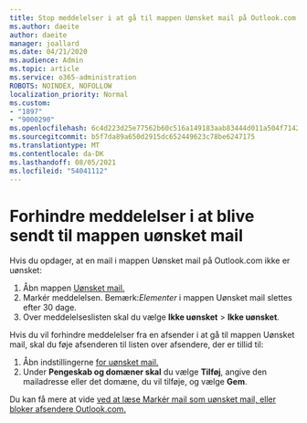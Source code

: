 ```yaml
---
title: Stop meddelelser i at gå til mappen Uønsket mail på Outlook.com
ms.author: daeite
author: daeite
manager: joallard
ms.date: 04/21/2020
ms.audience: Admin
ms.topic: article
ms.service: o365-administration
ROBOTS: NOINDEX, NOFOLLOW
localization_priority: Normal
ms.custom:
- "1897"
- "9000290"
ms.openlocfilehash: 6c4d223d25e77562b60c516a149183aab83444d011a504f71424479792c97cfa
ms.sourcegitcommit: b5f7da89a650d2915dc652449623c78be6247175
ms.translationtype: MT
ms.contentlocale: da-DK
ms.lasthandoff: 08/05/2021
ms.locfileid: "54041112"
---
```

# <a name="stop-messages-from-going-to-your-junk-email-folder"></a>Forhindre meddelelser i at blive sendt til mappen uønsket mail

Hvis du opdager, at en mail i mappen Uønsket mail på Outlook.com ikke er uønsket:

1. Åbn mappen [Uønsket mail.](https://outlook.live.com/mail/junkemail)
1. Markér meddelelsen. Bemærk:*Elementer* i mappen Uønsket mail slettes efter 30 dage.
1. Over meddelelseslisten skal du vælge **Ikke uønsket**  >  **Ikke uønsket**.

Hvis du vil forhindre meddelelser fra en afsender i at gå til mappen Uønsket mail, skal du føje afsenderen til listen over afsendere, der er tillid til:

1. Åbn indstillingerne [for uønsket mail.](https://go.microsoft.com/fwlink/?linkid=2035804)
1. Under **Pengeskab og domæner skal** du vælge **Tilføj**, angive den mailadresse eller det domæne, du vil tilføje, og vælge **Gem**.

Du kan få mere at vide [ved at læse Markér mail som uønsket mail, eller bloker afsendere Outlook.com.](https://support.office.com/article/a3ece97b-82f8-4a5e-9ac3-e92fa6427ae4?wt.mc_id=Office_Outlook_com_Alchemy)
